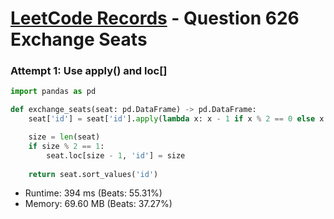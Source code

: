 # [LeetCode Records](../../README.md) - Question 626 Exchange Seats

### Attempt 1: Use apply() and loc[]
```py
import pandas as pd

def exchange_seats(seat: pd.DataFrame) -> pd.DataFrame:
    seat['id'] = seat['id'].apply(lambda x: x - 1 if x % 2 == 0 else x + 1)

    size = len(seat)
    if size % 2 == 1:
        seat.loc[size - 1, 'id'] = size
    
    return seat.sort_values('id')
```
- Runtime: 394 ms (Beats: 55.31%)
- Memory: 69.60 MB (Beats: 37.27%)

<br>
